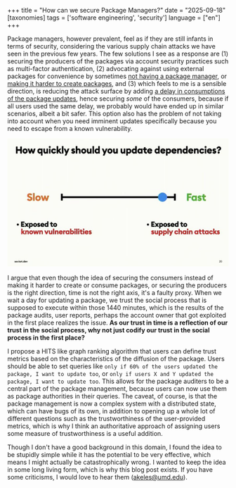 +++
title = "How can we secure Package Managers?"
date = "2025-09-18"
[taxonomies]
tags = ['software engineering', 'security']
language = ["en"]
+++

Package managers, however prevalent, feel as if they are still infants in terms of security, considering the various
supply chain attacks we have seen in the previous few years. The few solutions I see as a response are (1) securing the
producers of the packages via account security practices such as multi-factor authentication, (2) advocating against using
external packages for convenience by sometimes [not having a package manager](https://www.gingerbill.org/article/2025/09/08/package-managers-are-evil/), or [making it harder to create packages](https://x.com/mitchellh/status/1965409636024221901), and (3)
which feels to me is a sensible direction, is reducing the attack surface by adding [a delay in consumptions of the package updates](https://pnpm.io/blog/releases/10.16), hence securing *some* of the consumers, because if all users used the same delay, we probably would have ended up in similar scenarios, albeit a bit safer. This option also has the problem of not taking into account when you need imminent updates specifically because you need to escape from a known vulnerability.

![How quickly should you update dependencies?](./quickly.jpeg)

I argue that even though the idea of securing the consumers instead of making it harder to create or consume packages, or securing the producers
is the right direction, time is not the right axis, it's a faulty proxy. When we wait a day for updating a package, we trust the social process
that is supposed to execute within those 1440 minutes, which is the results of the package audits, user reports, perhaps the account owner that got exploited in the first place realizes the issue. **As our trust in time is a reflection of our trust in the social process, why not just codify our trust in the social process in the first place?**

I propose a HITS like graph ranking algorithm that users can define trust metrics based on the characteristics of the diffusion of the
package. Users should be able to set queries like `only if 60% of the users updated the package, I want to update too`, or `only if users X and Y updated the package, I want to update too`. This allows for the package auditers to be a central part of the package management, because users can
now use them as package authorities in their queries. The caveat, of course, is that the package management is now a complex system with a 
distributed state, which can have bugs of its own, in addition to opening up a whole lot of different questions such as the trustworthiness of the 
user-provided metrics, which is why I think an authoritative approach of assigning users some measure of trustworthiness is a useful addition.

Though I don't have a good background in this domain, I found the idea to be stupidly simple while it has the potential to be very effective, 
which means I might actually be catastrophically wrong. I wanted to keep the idea in some long living form, which is why this blog post exists. If 
you have some criticisms, I would love to hear them ([akeles@umd.edu](mailto:akeles@umd.edu)).
